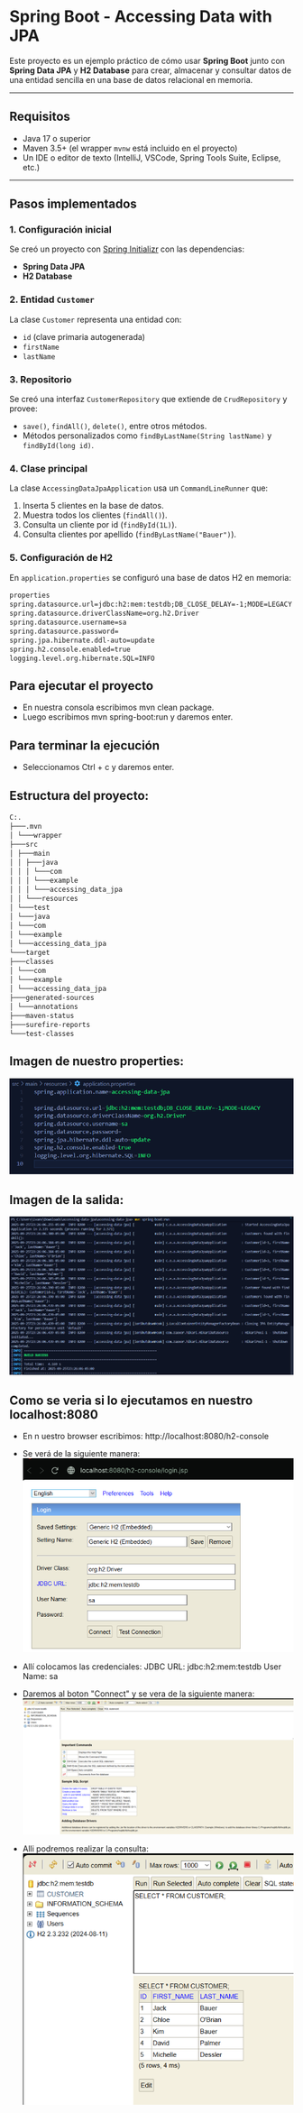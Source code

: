 # Spring Boot - Accessing Data with JPA

Este proyecto es un ejemplo práctico de cómo usar **Spring Boot** junto con **Spring Data JPA** y **H2 Database** para crear, almacenar y consultar datos de una entidad sencilla en una base de datos relacional en memoria.

---

## Requisitos

- Java 17 o superior
- Maven 3.5+ (el wrapper `mvnw` está incluido en el proyecto)
- Un IDE o editor de texto (IntelliJ, VSCode, Spring Tools Suite, Eclipse, etc.)

---

## Pasos implementados

### 1. Configuración inicial
Se creó un proyecto con [Spring Initializr](https://start.spring.io) con las dependencias:
- **Spring Data JPA**
- **H2 Database**

### 2. Entidad `Customer`
La clase `Customer` representa una entidad con:
- `id` (clave primaria autogenerada)
- `firstName`
- `lastName`

### 3. Repositorio
Se creó una interfaz `CustomerRepository` que extiende de `CrudRepository` y provee:
- `save()`, `findAll()`, `delete()`, entre otros métodos.
- Métodos personalizados como `findByLastName(String lastName)` y `findById(long id)`.

### 4. Clase principal
La clase `AccessingDataJpaApplication` usa un `CommandLineRunner` que:
1. Inserta 5 clientes en la base de datos.
2. Muestra todos los clientes (`findAll()`).
3. Consulta un cliente por id (`findById(1L)`).
4. Consulta clientes por apellido (`findByLastName("Bauer")`).

### 5. Configuración de H2
En `application.properties` se configuró una base de datos H2 en memoria:

```
properties
spring.datasource.url=jdbc:h2:mem:testdb;DB_CLOSE_DELAY=-1;MODE=LEGACY
spring.datasource.driverClassName=org.h2.Driver
spring.datasource.username=sa
spring.datasource.password=
spring.jpa.hibernate.ddl-auto=update
spring.h2.console.enabled=true
logging.level.org.hibernate.SQL=INFO
```

## Para ejecutar el proyecto
- En nuestra consola escribimos mvn clean package.
- Luego escribimos mvn spring-boot:run y daremos enter.

## Para terminar la ejecución
- Seleccionamos Ctrl + c y daremos enter.

## Estructura del proyecto:
```
C:.
├───.mvn
│ └───wrapper
├───src
│ ├───main
│ │ ├───java
│ │ │ └───com
│ │ │ └───example
│ │ │ └───accessing_data_jpa
│ │ └───resources
│ └───test
│ └───java
│ └───com
│ └───example
│ └───accessing_data_jpa
└───target
├───classes
│ └───com
│ └───example
│ └───accessing_data_jpa
├───generated-sources
│ └───annotations
├───maven-status
├───surefire-reports
└───test-classes
```
## Imagen de nuestro properties:

![Configuración de properties](src/main/resources/imagenes/properties.png)

## Imagen de la salida:
![imagen de la salida](src/main/resources/imagenes/salida.png)


## Como se veria si lo ejecutamos en nuestro localhost:8080

- En n uestro browser escribimos: http://localhost:8080/h2-console

- Se verá de la siguiente manera:
![imagen localhost](src/main/resources/imagenes/p1.png)

- Allí colocamos las credenciales:
JDBC URL: jdbc:h2:mem:testdb
User Name: sa

- Daremos al boton "Connect" y se vera de la siguiente manera:
![imagen localhost](src/main/resources/imagenes/p2.png)

- Alli podremos realizar la consulta:
![imagen localhost](src/main/resources/imagenes/p3.png)

